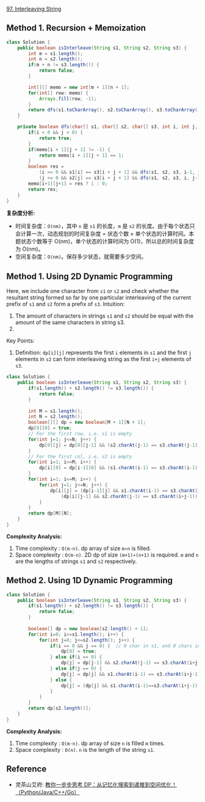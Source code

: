 [97. Interleaving String](https://leetcode.com/problems/interleaving-string/)


## Method 1. Recursion + Memoization
```java
class Solution {
    public boolean isInterleave(String s1, String s2, String s3) {
        int m = s1.length();
        int n = s2.length();
        if(m + n != s3.length()) {
            return false;
        }

        int[][] memo = new int[m + 1][n + 1];
        for(int[] row: memo) {
            Arrays.fill(row, -1);
        }
        return dfs(s1.toCharArray(), s2.toCharArray(), s3.toCharArray(), m-1, n-1, memo);
    }

    private boolean dfs(char[] s1, char[] s2, char[] s3, int i, int j, int[][] memo) {
        if(i < 0 && j < 0) {
            return true;
        }
        if(memo[i + 1][j + 1] != -1) {
            return memo[i + 1][j + 1] == 1;
        }
        boolean res = 
            (i >= 0 && s1[i] == s3[i + j + 1] && dfs(s1, s2, s3, i-1, j, memo)) ||
            (j >= 0 && s2[j] == s3[i + j + 1] && dfs(s1, s2, s3, i, j-1, memo));
        memo[i+1][j+1] = res ? 1 : 0;
        return res;
    }
}
```
**复杂度分析:**
* 时间复杂度：`O(nm)`，其中 `n` 是 `s1` 的长度，`m` 是 `s2` 的长度。由于每个状态只会计算一次，动态规划的时间复杂度 = 状态个数 × 单个状态的计算时间。本题状态个数等于 O(nm)，单个状态的计算时间为 O(1)，所以总的时间复杂度为 O(nm)。
* 空间复杂度：`O(nm)`。保存多少状态，就需要多少空间。


## Method 1. Using 2D Dynamic Programming
Here, we include one character from `s1` or `s2` and check whether the resultant string formed so far by one particular 
interleaving of the current prefix of `s1` and `s2` form a prefix of `s3`.
Intuition:
1. The amount of characters in strings `s1` and `s2` should be equal with the amount of the same characters in string s3.
2. 
 
Key Points:
1. Definition: `dp[i][j]` represents the first `i` elements in `s1` and the first `j` elements in `s2` can form interleaving
string as the first `i+j` elements of `s3`.

```java
class Solution {
    public boolean isInterleave(String s1, String s2, String s3) {
        if(s1.length() + s2.length() != s3.length()) {
            return false;
        }
        
        int M = s1.length();
        int N = s2.length();
        boolean[][] dp = new boolean[M + 1][N + 1];
        dp[0][0] = true;
        // For the first row, i.e. s1 is empty
        for(int j=1; j<=N; j++) {
            dp[0][j] = dp[0][j-1] && (s2.charAt(j-1) == s3.charAt(j-1));
        }
        // For the first col, i.e. s2 is empty
        for(int i=1; i<=M; i++) {
            dp[i][0] = dp[i-1][0] && (s1.charAt(i-1) == s3.charAt(i-1));
        }
        for(int i=1; i<=M; i++) {
            for(int j=1; j<=N; j++) {
                dp[i][j] = (dp[i-1][j] && s1.charAt(i-1) == s3.charAt(i+j-1)) || 
                    (dp[i][j-1] && s2.charAt(j-1) == s3.charAt(i+j-1));
            }
        }
        return dp[M][N];
    }
}
```
**Complexity Analysis:**
1. Time complexity : `O(m⋅n)`. dp array of size `m∗n` is filled.
2. Space complexity : `O(m⋅n)`. 2D dp of size `(m+1)∗(n+1)` is required. `m` and `n` are the lengths of strings `s1` and `s2` respectively.


## Method 2. Using 1D Dynamic Programming
```java
class Solution {
    public boolean isInterleave(String s1, String s2, String s3) {
        if(s1.length() + s2.length() != s3.length()) {
            return false;
        }
        
        boolean[] dp = new boolean[s2.length() + 1];
        for(int i=0; i<=s1.length(); i++) {
            for(int j=0; j<=s2.length(); j++) {
                if(i == 0 && j == 0) {  // 0 char in s1, and 0 chars in s2
                    dp[0] = true;
                } else if(i == 0) {
                    dp[j] = dp[j-1] && s2.charAt(j-1) == s3.charAt(i+j-1);
                } else if(j == 0) {
                    dp[j] = dp[j] && s1.charAt(i-1) == s3.charAt(i+j-1);
                } else {
                    dp[j] = (dp[j] && s1.charAt(i-1)==s3.charAt(i+j-1)) || (dp[j-1] && s2.charAt(j-1)==s3.charAt(i+j-1));
                }
            }
        }
        return dp[s2.length()];
    }
}
```
**Complexity Analysis:**
1. Time complexity : `O(m⋅n)`. dp array of size `n` is filled `m` times.
2. Space complexity : `O(n)`. `n` is the length of the string `s1`.


## Reference
* 灵茶山艾府: [教你一步步思考 DP：从记忆化搜索到递推到空间优化！（Python/Java/C++/Go）](https://leetcode.cn/problems/interleaving-string/solutions/3060419/jiao-ni-yi-bu-bu-si-kao-dpcong-ji-yi-hua-qcen/)